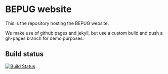 # BEPUG website

This is the repository hosting the BEPUG website.

We make use of github pages and jekyll, but use a custom build and push a gh-pages branch for demo purposes.

## Build status

[![Build Status](https://dev.azure.com/bepug/bepugwebsite/_apis/build/status/BEPUG.bepug.github.io)](https://dev.azure.com/bepug/bepugwebsite/_build/latest?definitionId=3)
